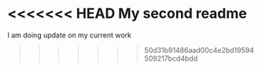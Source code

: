 <<<<<<< HEAD
My second readme
=======
I am doing update on my current work
>>>>>>> 50d31b91486aad00c4e2bd19594509217bcd4bdd
